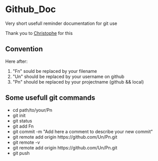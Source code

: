 # Github_Doc
Very short usefull reminder documentation for git use

Thank you to [Christophe](https://www.christopheducamp.com/2013/12/16/github-pour-nuls-partie-2/) for this 

## Convention
Here after:
1. "Fn" sould be replaced by your filename
2. "Un" should be replaced by your username on github
3. "Pn" should be replaced by your projectname (github && local)

## Some usefull git commands
- cd path/to/your/Pn
- git init
- git status
- git add Fn
- git commit -m "Add here a comment to describe your new commit"
- git remote add origin https://<span></span>github.com/Un/Pn.git
- git remote -v
- git remote add origin https://<span></span>github.com/Un/Pn.git
- git push
